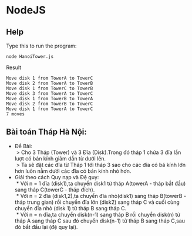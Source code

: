 # NodeJS  

## Help  
Type this to run the program:  
```
node HanoiTower.js 
```

Result  
```
Move disk 1 from TowerA to TowerC
Move disk 2 from TowerA to TowerB
Move disk 1 from TowerC to TowerB
Move disk 3 from TowerA to TowerC
Move disk 1 from TowerB to TowerA
Move disk 2 from TowerB to TowerC
Move disk 1 from TowerA to TowerC
7 moves
```

## Bài toán Tháp Hà Nội:
* Đề Bài:   
  > Cho 3 Tháp (Tower) và 3 Đĩa (Disk).Trong đó tháp 1 chứa 3 đĩa lần lượt có bán kính giảm dần từ dưới lên.  
  > Ta sẽ đặt các đĩa từ Tháp 1 tới tháp 3 sao cho các đĩa có bá kính lớn hơn luôn nằm dưới các đĩa có bán kính nhỏ hơn.
* Giải theo cách Quy nạp và Đệ quy:  
  * Với n = 1 đĩa (disk1),ta chuyển disk1 từ tháp A(towerA - tháp bắt đầu) sang tháp C(towerC - tháp đích).  
  * Với n = 2 đĩa (disk1,2),ta chuyển đĩa nhỏ(disk1) sang tháp B(towerB - tháp trung gian) rồi chuyển đĩa lớn (disk2) sang tháp C và cuối cùng chuyển đĩa nhỏ (disk 1) từ tháp B sang tháp C.  
  * Với n = n đĩa,ta chuyển disk(n-1) sang tháp B rồi chuyển disk(n) từ tháp A sang tháp C sau đó chuyển disk(n-1) từ tháp B sang tháp C,sau đó bắt đầu lại (đệ quy lại).  
